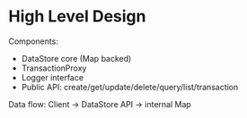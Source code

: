 # High Level Design

Components:
- DataStore core (Map backed)
- TransactionProxy
- Logger interface
- Public API: create/get/update/delete/query/list/transaction

Data flow:
Client -> DataStore API -> internal Map
